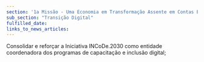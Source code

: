 ```yaml
---
section: '1a Missão - Uma Economia em Transformação Assente em Contas Equilibradas'
sub_section: "Transição Digital"
fulfilled_date:
links_to_news_articles:
---
```


Consolidar e reforçar a Iniciativa INCoDe.2030 como entidade coordenadora dos programas de capacitação e inclusão digital;